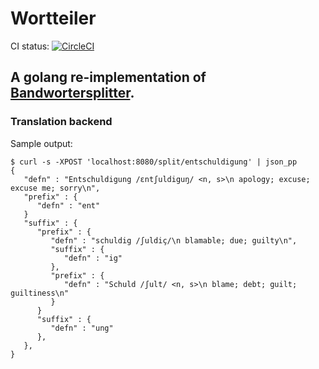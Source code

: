 # Wortteiler

CI status: [![CircleCI](https://circleci.com/gh/dijkstracula/go-wortteiler/tree/master.svg?style=svg)](https://circleci.com/gh/dijkstracula/go-wortteiler/tree/master)

## A golang re-implementation of [Bandwortersplitter](https://github.com/dijkstracula/Bandwortersplitter).

### Translation backend

Sample output:
```
$ curl -s -XPOST 'localhost:8080/split/entschuldigung' | json_pp
{
   "defn" : "Entschuldigung /ɛntʃuldiguŋ/ <n, s>\n apology; excuse; excuse me; sorry\n",
   "prefix" : {
      "defn" : "ent"
   }
   "suffix" : {
      "prefix" : {
         "defn" : "schuldig /ʃuldiç/\n blamable; due; guilty\n",
         "suffix" : {
            "defn" : "ig"
         },
         "prefix" : {
            "defn" : "Schuld /ʃult/ <n, s>\n blame; debt; guilt; guiltiness\n"
         }
      }
      "suffix" : {
         "defn" : "ung"
      },
   },
}
```
